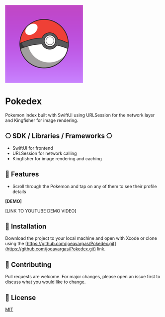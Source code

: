 <img src="https://github.com/joeavargas/Pokedex/blob/main/pokedex-app-icon.png" width="250">

# Pokedex
Pokemon index built with SwiftUI using URLSession for the network layer and Kingfisher for image rendering. 

## ⎔ SDK / Libraries / Frameworks ⎔
- SwiftUI for frontend
- URLSession for network calling
- Kingfisher for image rendering and caching

## 📝 Features 
- Scroll through the Pokemon and tap on any of them to see their profile details

**[DEMO]**

[LINK TO YOUTUBE DEMO VIDEO]

## 📲 Installation

Download the project to your local machine and open with Xcode or clone using the [https://github.com/joeavargas/Pokedex.git](https://github.com/joeavargas/Pokedex.git) link.

## 🤝 Contributing
Pull requests are welcome. For major changes, please open an issue first to discuss what you would like to change.

## 📝 License

[MIT](https://choosealicense.com/licenses/mit/)
